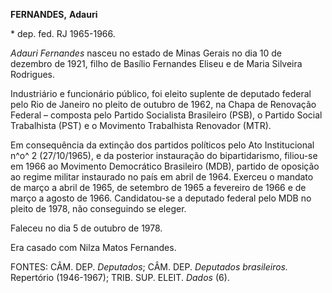 **FERNANDES,** **Adauri**

\* dep. fed. RJ 1965-1966.

*Adauri Fernandes* nasceu no estado de Minas Gerais no dia 10 de
dezembro de 1921, filho de Basílio Fernandes Eliseu e de Maria Silveira
Rodrigues.

Industriário e funcionário público, foi eleito suplente de deputado
federal pelo Rio de Janeiro no pleito de outubro de 1962, na Chapa de
Renovação Federal – composta pelo Partido Socialista Brasileiro (PSB), o
Partido Social Trabalhista (PST) e o Movimento Trabalhista Renovador
(MTR).

Em consequência da extinção dos partidos políticos pelo Ato
Institucional n^o^ 2 (27/10/1965), e da posterior instauração do
bipartidarismo, filiou-se em 1966 ao Movimento Democrático Brasileiro
(MDB), partido de oposição ao regime militar instaurado no país em abril
de 1964. Exerceu o mandato de março a abril de 1965, de setembro de 1965
a fevereiro de 1966 e de março a agosto de 1966. Candidatou-se a
deputado federal pelo MDB no pleito de 1978, não conseguindo se eleger.

Faleceu no dia 5 de outubro de 1978.

Era casado com Nilza Matos Fernandes.

FONTES: CÂM. DEP. *Deputados*; CÂM. DEP. *Deputados brasileiros.*
Repertório (1946-1967); TRIB. SUP. ELEIT. *Dados* (6).
